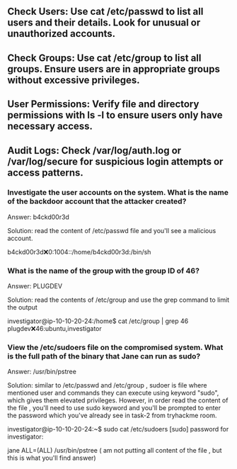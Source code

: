 ## Check Users: Use cat /etc/passwd to list all users and their details. Look for unusual or unauthorized accounts.
## Check Groups: Use cat /etc/group to list all groups. Ensure users are in appropriate groups without excessive privileges.
## User Permissions: Verify file and directory permissions with ls -l to ensure users only have necessary access.
## Audit Logs: Check /var/log/auth.log or /var/log/secure for suspicious login attempts or access patterns.

### Investigate the user accounts on the system. What is the name of the backdoor account that the attacker created?
Answer: b4ckd00r3d

Solution: read the content of /etc/passwd file and you'll see a malicious account.

b4ckd00r3d:x:0:1004::/home/b4ckd00r3d:/bin/sh

### What is the name of the group with the group ID of 46?
Answer: PLUGDEV

Solution: read the contents of /etc/group and use the grep command to limit the output

investigator@ip-10-10-20-24:/home$ cat /etc/group | grep 46
plugdev:x:46:ubuntu,investigator

### View the /etc/sudoers file on the compromised system. What is the full path of the binary that Jane can run as sudo?
Answer: /usr/bin/pstree

Solution: similar to /etc/passwd and /etc/group , sudoer is file where mentioned user and commands they can execute using keyword "sudo", which gives them elevated privileges.
          However, in order read the content of the file , you'll need to use sudo keyword and you'll be prompted to enter the password which you've already see in task-2 from tryhackme room.


investigator@ip-10-10-20-24:~$ sudo cat /etc/sudoers
[sudo] password for investigator:

jane ALL=(ALL) /usr/bin/pstree ( am not putting all content of the file , but this is what you'll find answer)


          

